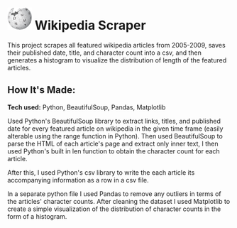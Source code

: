 # <img src='Wikipedia-logo-v2.svg.png' height='50'></a> Wikipedia Scraper
This project scrapes all featured wikipedia articles from 2005-2009, saves their published date, title, and character count into a csv, and then generates a histogram to visualize the distribution of length of the featured articles.

## How It's Made:

**Tech used:** Python, BeautifulSoup, Pandas, Matplotlib

Used Python's BeautifulSoup library to extract links, titles, and published date for every featured article on wikipedia in the given time frame (easily alterable using the range function in Python). Then used BeautifulSoup to parse the HTML of each article's page and extract only inner text, I then used Python's built in len function to obtain the character count for each article.

After this, I used Python's csv library to write the each article its accompanying information as a row in a csv file.

In a separate python file I used Pandas to remove any outliers in terms of the articles' character counts. After cleaning the dataset I used Matplotlib to create a simple visualization of the distribution of character counts in the form of a histogram.
